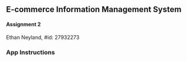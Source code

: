 ## E-commerce Information Management System
#### Assignment 2
Ethan Neyland, #id: 27932273

### App Instructions
